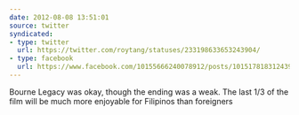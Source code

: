 ```yaml
---
date: 2012-08-08 13:51:01
source: twitter
syndicated:
- type: twitter
  url: https://twitter.com/roytang/statuses/233198633653243904/
- type: facebook
  url: https://www.facebook.com/10155666240078912/posts/10151781831243912
---
```


Bourne Legacy was okay, though the ending was a weak. The last 1/3 of the film will be much more enjoyable for Filipinos than foreigners